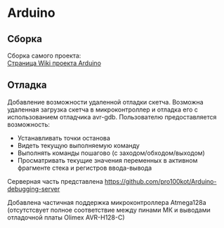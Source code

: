 Arduino
========

Сборка
------------
Сборка самого проекта:<br>
[Страница Wiki проекта Arduino](https://github.com/arduino/Arduino/wiki/Building-Arduino)


Отладка
--------
Добавление возможности удаленной отладки скетча. 
Возможна удаленная загрузка скетча в микроконтроллер и отладка его с использованием отладчика avr-gdb. 
Пользователю предоставляется возможность:
 * Устанавливать точки останова
 * Видеть текущую выполняемую команду
 * Выполнять команды пошагово (с заходом/обходом/выходом)
 * Просматривать текущие значения переменных в активном фрагменте стека и регистров ввода-вывода

Серверная часть представлена https://github.com/pro100kot/Arduino-debugging-server

Добавлена частичная поддержка микроконтроллера Atmega128a (отсутстсвует полное соответствие между пинами МК и выводами отладочной платы Olimex AVR-H128-C)
